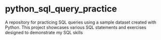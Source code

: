 # python_sql_query_practice
A repository for practicing SQL queries using a sample dataset created with Python. This project showcases various SQL statements and exercises designed to demonstrate my SQL skills
